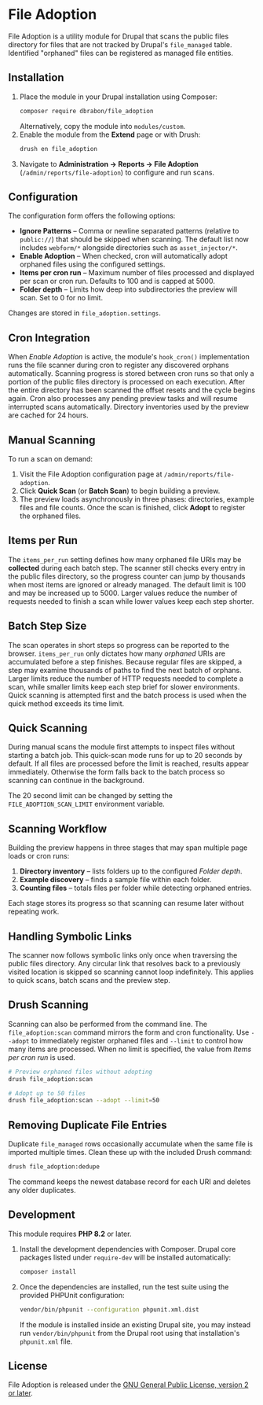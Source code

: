 # File Adoption

File Adoption is a utility module for Drupal that scans the public files directory
for files that are not tracked by Drupal's `file_managed` table. Identified
"orphaned" files can be registered as managed file entities.

## Installation

1. Place the module in your Drupal installation using Composer:
   ```bash
   composer require dbrabon/file_adoption
   ```
   Alternatively, copy the module into `modules/custom`.
2. Enable the module from the **Extend** page or with Drush:
   ```bash
   drush en file_adoption
   ```
3. Navigate to **Administration → Reports → File Adoption** (`/admin/reports/file-adoption`)
   to configure and run scans.

## Configuration

The configuration form offers the following options:

- **Ignore Patterns** – Comma or newline separated patterns (relative to
  `public://`) that should be skipped when scanning. The default list now
  includes `webform/*` alongside directories such as `asset_injector/*`.
- **Enable Adoption** – When checked, cron will automatically adopt orphaned
  files using the configured settings.
- **Items per cron run** – Maximum number of files processed and displayed per
  scan or cron run. Defaults to 100 and is capped at 5000.
- **Folder depth** – Limits how deep into subdirectories the preview will scan.
  Set to 0 for no limit.

Changes are stored in `file_adoption.settings`.

## Cron Integration

When *Enable Adoption* is active, the module's `hook_cron()` implementation runs
the file scanner during cron to register any discovered orphans automatically.
Scanning progress is stored between cron runs so that only a portion of the
public files directory is processed on each execution. After the entire directory
has been scanned the offset resets and the cycle begins again. Cron also
processes any pending preview tasks and will resume interrupted scans
automatically. Directory inventories used by the preview are cached for 24
hours.

## Manual Scanning

To run a scan on demand:

1. Visit the File Adoption configuration page at `/admin/reports/file-adoption`.
2. Click **Quick Scan** (or **Batch Scan**) to begin building a preview.
3. The preview loads asynchronously in three phases: directories, example files
   and file counts. Once the scan is finished, click **Adopt** to register the
   orphaned files.

## Items per Run

The `items_per_run` setting defines how many orphaned file URIs may be
**collected** during each batch step. The scanner still checks every entry in
the public files directory, so the progress counter can jump by thousands when
most items are ignored or already managed. The default limit is 100 and may be
increased up to 5000. Larger values reduce the number of requests needed to
finish a scan while lower values keep each step shorter.

## Batch Step Size

The scan operates in short steps so progress can be reported to the browser.
`items_per_run` only dictates how many *orphaned* URIs are accumulated before a
step finishes. Because regular files are skipped, a step may examine thousands
of paths to find the next batch of orphans. Larger limits reduce the number of
HTTP requests needed to complete a scan, while smaller limits keep each step
brief for slower environments. Quick scanning is attempted first and the batch
process is used when the quick method exceeds its time limit.

## Quick Scanning

During manual scans the module first attempts to inspect files without starting a batch job. This quick-scan mode runs for up to 20 seconds by default. If all files are processed before the limit is reached, results appear immediately. Otherwise the form falls back to the batch process so scanning can continue in the background.

The 20 second limit can be changed by setting the `FILE_ADOPTION_SCAN_LIMIT` environment variable.

## Scanning Workflow

Building the preview happens in three stages that may span multiple page loads or cron runs:

1. **Directory inventory** – lists folders up to the configured *Folder depth*.
2. **Example discovery** – finds a sample file within each folder.
3. **Counting files** – totals files per folder while detecting orphaned entries.

Each stage stores its progress so that scanning can resume later without repeating work.

## Handling Symbolic Links

The scanner now follows symbolic links only once when traversing the public
files directory. Any circular link that resolves back to a previously visited
location is skipped so scanning cannot loop indefinitely. This applies to quick
scans, batch scans and the preview step.


## Drush Scanning

Scanning can also be performed from the command line. The `file_adoption:scan`
command mirrors the form and cron functionality. Use `--adopt` to immediately
register orphaned files and `--limit` to control how many items are processed.
When no limit is specified, the value from *Items per cron run* is used.

```bash
# Preview orphaned files without adopting
drush file_adoption:scan

# Adopt up to 50 files
drush file_adoption:scan --adopt --limit=50
```

## Removing Duplicate File Entries

Duplicate `file_managed` rows occasionally accumulate when the same file is
imported multiple times. Clean these up with the included Drush command:

```bash
drush file_adoption:dedupe
```

The command keeps the newest database record for each URI and deletes any older
duplicates.

## Development

This module requires **PHP 8.2** or later.

1. Install the development dependencies with Composer. Drupal core packages
   listed under `require-dev` will be installed automatically:

   ```bash
   composer install
   ```

2. Once the dependencies are installed, run the test suite using the provided
   PHPUnit configuration:

   ```bash
   vendor/bin/phpunit --configuration phpunit.xml.dist
   ```

   If the module is installed inside an existing Drupal site, you may instead
   run `vendor/bin/phpunit` from the Drupal root using that installation's
   `phpunit.xml` file.


## License

File Adoption is released under the [GNU General Public License, version 2 or later](LICENSE).
